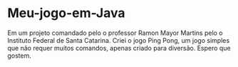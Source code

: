 # Meu-jogo-em-Java

Em um projeto comandado pelo o professor Ramon Mayor Martins pelo o Instituto Federal de Santa Catarina. 
Criei o jogo Ping Pong, um jogo simples que não requer muitos comandos, apenas criado para diversão.
Espero que gostem.
